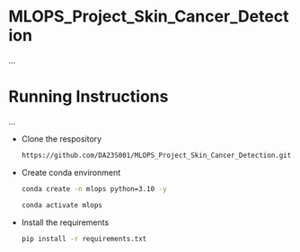 # MLOPS_Project_Skin_Cancer_Detection


...
# Running Instructions
...

* Clone the respository
  ```bash
  https://github.com/DA23S001/MLOPS_Project_Skin_Cancer_Detection.git
  ```
* Create conda environment
  ```bash
  conda create -n mlops python=3.10 -y
  ```

  ```bash
  conda activate mlops
  ```

* Install the requirements
  ```bash
  pip install -r requirements.txt
  ```

